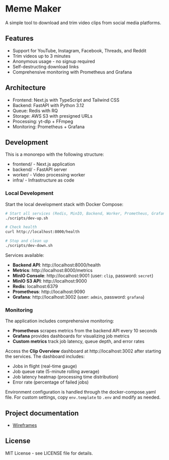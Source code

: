 # Meme Maker

A simple tool to download and trim video clips from social media platforms.

## Features
- Support for YouTube, Instagram, Facebook, Threads, and Reddit
- Trim videos up to 3 minutes
- Anonymous usage - no signup required
- Self-destructing download links
- Comprehensive monitoring with Prometheus and Grafana

## Architecture
- Frontend: Next.js with TypeScript and Tailwind CSS
- Backend: FastAPI with Python 3.12
- Queue: Redis with RQ
- Storage: AWS S3 with presigned URLs
- Processing: yt-dlp + FFmpeg
- Monitoring: Prometheus + Grafana

## Development

This is a monorepo with the following structure:
- frontend/ - Next.js application
- backend/ - FastAPI server
- worker/ - Video processing worker
- infra/ - Infrastructure as code

### Local Development

Start the local development stack with Docker Compose:

```bash
# Start all services (Redis, MinIO, Backend, Worker, Prometheus, Grafana)
./scripts/dev-up.sh

# Check health
curl http://localhost:8000/health

# Stop and clean up
./scripts/dev-down.sh
```

Services available:
- **Backend API**: http://localhost:8000/health
- **Metrics**: http://localhost:8000/metrics
- **MinIO Console**: http://localhost:9001 (user: `clip`, password: `secret`)
- **MinIO S3 API**: http://localhost:9000
- **Redis**: localhost:6379
- **Prometheus**: http://localhost:9090
- **Grafana**: http://localhost:3002 (user: `admin`, password: `grafana`)

### Monitoring

The application includes comprehensive monitoring:

- **Prometheus** scrapes metrics from the backend API every 10 seconds
- **Grafana** provides dashboards for visualizing job metrics
- **Custom metrics** track job latency, queue depth, and error rates

Access the **Clip Overview** dashboard at http://localhost:3002 after starting the services. The dashboard includes:
- Jobs in flight (real-time gauge)
- Job queue rate (5-minute rolling average)
- Job latency heatmap (processing time distribution)
- Error rate (percentage of failed jobs)

Environment configuration is handled through the docker-compose.yaml file. For custom settings, copy `env.template` to `.env` and modify as needed.

## Project documentation

- [Wireframes](docs/wireframes/README.md)

## License

MIT License - see LICENSE file for details.

